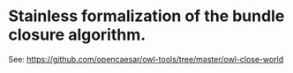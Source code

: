 # Stainless formalization of the bundle closure algorithm.

See: https://github.com/opencaesar/owl-tools/tree/master/owl-close-world

